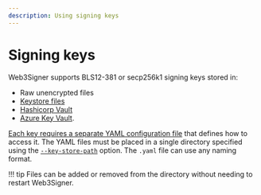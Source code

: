 ```yaml
---
description: Using signing keys
---
```


# Signing keys

Web3Signer supports BLS12-381 or secp256k1 signing keys stored in:

* Raw unencrypted files
* [Keystore files](https://github.com/ethereum/EIPs/blob/master/EIPS/eip-2335.md)
* [Hashicorp Vault](../HowTo/Store-Keys/Use-Hashicorp.md)
* [Azure Key Vault](../HowTo/Store-Keys/Use-Azure.md).

[Each key requires a separate YAML configuration file] that defines how to access it.
The YAML files must be placed in a single directory specified using the
[`--key-store-path`](../Reference/CLI/CLI-Syntax.md#key-store-path) option. The `.yaml` file can
use any naming format.

!!! tip
    Files can be added or removed from the directory without needing to
    restart Web3Signer.

<!-- Link -->
[Each key requires a separate YAML configuration file]: ../Reference/Key-Configuration-Files.md
